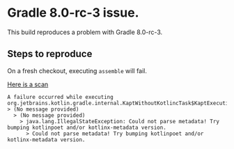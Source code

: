 # Gradle 8.0-rc-3 issue.


This build reproduces a problem with Gradle 8.0-rc-3.



## Steps to reproduce
On a fresh checkout, executing `assemble` will fail.

[Here is a scan](https://scans.gradle.com/s/oq6qzzjtelkuo/failure#1)

```
A failure occurred while executing org.jetbrains.kotlin.gradle.internal.KaptWithoutKotlincTask$KaptExecutionWorkAction
> (No message provided)
  > (No message provided)
    > java.lang.IllegalStateException: Could not parse metadata! Try bumping kotlinpoet and/or kotlinx-metadata version.
      > Could not parse metadata! Try bumping kotlinpoet and/or kotlinx-metadata version.
```